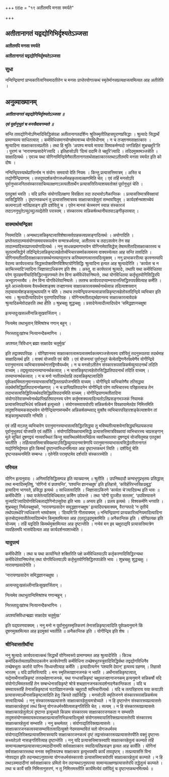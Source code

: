 +++
title = "१९ अतीतमपि मनसा स्मर्यते"

+++


## अतीतानागतं यद्वद्योगिभिर्दृश्यतेऽञ्जसा

**अतीतमपि मनसा स्मर्यते**

**अतीतानागतं यद्वद्योगिभिर्दृश्यतेऽञ्जसा**

### **सुधा**

नन्विन्द्रियाणां प्राप्यकारित्वनियमादतीतेन च मनसः प्राप्तेरयोगात्कथं स्मृतेर्मानसप्रत्यक्षजत्वमित्यत आह अतीतेति ।

## **अनुव्याख्यानम्**

***अतीतानागतं यद्वद्योगिभिर्दृश्यतेऽञ्जसा ॥***

***एवं पूर्वानुभूतं च मनसैवावगम्यते ॥***

सन्ति तावद्योगिनोऽणिमादिसिद्धिसंपन्ना अतीतानागतदर्शिनः श्रुतिस्मृतीतिहासपुराणप्रसिद्धाः । श्रुत्यादेः सिद्धार्थे प्रामाण्यस्य साधितत्वात् । कर्मविधिसमानयोगक्षेमत्वाच्च योगविधीनाम् । न च तज्ज्ञानमसाक्षात्कारः । श्रुत्यादिना साक्षात्कारत्वप्रतीतेः। तथा हि श्रुतिः ‘अपश्य मप्यये मायया विश्वकर्मण्यदो जगन्निहितं शुभ्रचक्षुरि’ति । पुराणं च ‘नारायणप्रसादेने’त्यादि । इतिहासोऽपि ‘दिव्यं ददामि ते चक्षुरि’त्यादि । तदिदमुक्तमञ्जसेति । साक्षादित्यर्थः । एवञ्च यथा योगिनामिन्द्रियेणैवातीतानागतार्थसाक्षात्कारस्तथाऽतीतमपि मनसा स्मर्यत इति को दोषः ।

नन्विन्द्रियस्यार्थप्राप्तिर्नाम न संयोगः समवायो वेति नियमः । किन्तु प्रत्यासत्तिमात्रम् । अस्ति च तद्योगीन्द्रियाणाम् । तत्तदुपदर्शकयोगजधर्मसहकृतत्वलक्षणमिति चेत् । एवं तर्हि मनसोऽपि पूर्वानुभवजनितसंस्कारसाचिव्यलक्षणाऽस्त्यतीतार्थेन प्रत्यासत्तिरित्याशयवतोक्तं पूर्वानुभूतं चेति ।

एतदुक्तं भवति । यदि प्राप्तिः संयोगादिलक्षणा विवक्षिता तदा तदभावोऽनैकान्तिकः । प्रत्यासत्तिमात्रविवक्षायां त्वसिद्धिरिति । दृष्टान्तकथनं तु प्रत्यासत्तिमात्रस्य साक्षात्कारहेतुतां सम्भावयितुम् । कार्यदर्शनवशाच्चेयं कल्पनाऽतो नातिप्रसङ्ग इति दर्शयितुं च । एतेन मानसं चेत्स्मरणं स्यान्न संस्कारजं तदाऽननुभूतेऽप्यु(व्यु)त्पद्येतेति परास्तम् । संस्कारस्य सन्निकर्षस्थानीयतयाऽङ्गीकृतत्वात् ।

### **वाक्यार्थचन्द्रिका**

नियमादिति । अन्यथाऽसन्निकृष्टत्वाविशेषात्सर्वग्राहकत्वप्रसङ्गादित्यर्थः । अयोगादिति । प्राप्तेस्तादात्म्यसंयोगसमवायरूपत्वेन सन्मात्रधर्मतया, अतीतस्य च तदाऽसत्वेन तेन सह तादात्म्यादिरूपप्राप्त्ययोगादित्यर्थः । ननु साधकप्रमाणाभावेन योगिनामेवासिद्धेस् तेषामतीतादिसाक्षात्कारस्य च सुतरामसिद्धेर्न तदिन्द्रियेऽसन्निकृष्टत्वहेतोर्व्यभिचारसमर्पकत्वमस्य वाक्यस्येत्यत आह सन्ति तावदिति । योगिनामतीतादिसाक्षात्कारसमर्थनस्याप्युत्तरत्र करिष्यमाणत्वात्तावदित्युक्तम् । ननु प्राभाकररीत्या कृत्स्नस्यापि वेदस्य कार्यपरत्वान्न सिद्धरूपोक्तविणविशिष्टयोगिसिद्धिः श्रुत्यादिना इत्यत आह श्रुत्यादेरिति । ‘कार्यता च न काचित्स्यादि’त्यादिना जिज्ञासाऽधिकरण इति शेषः । अस्तु, वा कार्यपरत्वं श्रुत्यादेः, तथापि यथा कर्मविधितया परेण यूपाहवनीयादिसिद्धिरभ्युपगम्यते तेन विना कर्मविधेरेवानिष्पत्तेः, तथा योगविधितया कर्तृभूतयोगिसिद्धिरपि अभ्युपगन्तव्यैव । तेन विना योगविधेरेवानिष्पत्तेः । ततश्च कार्यपरादप्याम्नायात्तत्सिद्धिरुपपन्नैवेत्याह कर्मेति । मूले अञ्जसेत्यस्य वैयर्थ्यमाशङ्क्य तज्ज्ञानस्य साक्षात्कारत्वसमर्थनार्थत्वान्न तदित्याशयवान् तद्य्वावर्त्यशङ्कामुत्थापयति न चेति । तथाच तस्येन्द्रियजन्यत्वान्नासन्निकृष्टत्वहेतोस्तदिन्द्रिये व्यभिचार इति भावः । श्रुत्यादीत्यादिपदेन पुराणादिपरिग्रहः । योगिनामतीताद्यर्थज्ञानस्य साक्षात्कारत्वावेदकं श्रुत्यादिकमेवोदाहरति तथा हीति ॥ श्रुभ्रचक्षुः शुद्धचक्षुः । प्रसादेनेत्यादीत्यादिपदेन ‘समिद्धज्ञानचक्षुषा

इत्यन्तदुःखसल्लीनान्निःसुखवर्जितान् ।

नित्यमेव तथाभूतान् विमिश्रांश्च गणान् बहून् ।

निरस्तादुःखांश्च नित्यानन्दैकमागिनः ।

अपश्यत् त्रिविधान् ब्रह्मा साक्षादेव चतुर्मुख’

इति तद्वाक्यपरिग्रहः । योगिज्ञानस्य साक्षात्कारत्वरूपत्वसमर्पकत्वमञ्जसेत्यस्य दर्शयितुं तदनुरूपतया तदर्थमाह साक्षादित्यर्थ इति । वाक्यं योजयति एवं चेति । एवं योजनायां पूर्वानुभूतं चेत्येतद्विणनैरपेक्ष्येणैव योगीन्द्रिये परानुमानस्य व्यभिचारसमर्थनात्तद्विणवैयर्थ्यम् । न च मनसोऽतीतेन संस्काररूपसन्निकर्षव्युत्पादनार्थं तदिति वाच्यम् । तद्व्युत्पादनस्याप्यनर्थकत्वात् । न चासन्निकृष्टत्वहेतोरसिद्धिप्रतिपादनार्थं तदिति वाच्यम् । तस्याप्यनर्थकत्वात् । न च मनो नातीतार्थग्राहि तदसन्निकृष्टत्वादिति पूर्वपक्ष्यभिमतानुमानस्याभसत्वसिद्धिस्तत्प्रयोजनमिति वाच्यम् । योगीन्द्रिये व्यभिचारेणैव तत्सिद्ध्या तदर्थमसिद्धिप्रतिपादनानपेक्षणात् । न च प्राप्तिप्रतिपादनेन योगीन्द्रिये परेण व्यभिचारस्य परिहृतत्वान्न तेन तदाभासत्वसिद्धिरित्यर्थवदसिद्धिप्रतिपादनमिति वाच्यम् । योगीन्द्रियाणामतीतादिना संयोगादेरेवासम्भवेनार्थप्राप्तिप्रतिपादनस्य परेण कर्तृमशक्यत्वादित्यतोऽतिप्रसङ्गभञ्जकं नियामकं प्रत्यासत्तिपदाभिधेयं सन्निकर्ष इत्युच्यते । संयोगसमवाययोरपि सन्निकर्षत्वेन विवक्षायामेतदेव निमित्तमिति तादृशनियामकसद्भावेन योगीन्द्रियाणामप्यर्थेन अन्निकर्षसम्भवाद् युक्तैव व्यभिचारपरिहारशङ्केत्याशयेन तां शङ्कामुत्थापयति नन्विति ।

एवं तर्हि माऽस्तु व्यभिचारेण परानुमानस्याभासत्वसिद्धिरसिद्ध्या तु भविष्यतीत्याशयेनासिद्ध्यभिप्रायकतया पूर्वानुभूतपदं योजयति एवं तर्हीति । संयोगादिविवक्षायामसिद्धेः प्रत्यासत्तिमात्रविवक्षायां व्यभिचारस्य चाप्रसङ्गान् मूले सूचितं दूषणद्वयं नाव्यवस्थितं किन्तु व्यवस्थितमेवेत्यभिप्रेत्य व्यवस्थिततया दूषणद्वयं योजयितुमाह एतदुक्तं भवतीति । तर्हित्यासत्तिमात्रविवक्षयाऽसिद्धिव्युत्पादनमात्रेणापि परानुमानस्याभासत्वसिद्धेरतीतानागतं यद्योगिभिर्दृश्यत इति किमर्थं दृष्टान्ताभिधानमित्यत आह दृष्टान्तकथनं त्विति । दर्शयितुं चेति दृष्टन्तकथनमिति सम्बन्धः । एतेनेति परामृष्टमेव दर्शयति संस्कारस्येति ।

### **परिमल**

योगिन इत्यनुवादः । अणिमादिसिद्धिसम्पन्न इति व्याख्यानम् ॥ श्रुतीति । उपनिषदादौ कण्वभृगुप्रभृतयः प्रसिद्धास् तथा मन्वादिस्मृतिषु, ‘योगिनो यं प्रपश्यन्ति’, ‘पश्यन्ति ज्ञानचक्षुष’ इति इतिहासे, ‘कविर्हरिरन्तरिक्षःप्रबुद्ध’ इत्यादिना भागवते, प्रसिद्धा इत्यर्थः ॥ साधितत्वादिति । जिज्ञासाऽकिरणे ‘कार्यता चे’त्यादिग्रन्थ इति भावः ॥ कर्मविधीति । यथा यजेतेत्यादिविधिबलात् कर्मिण उपेयन्ते । तथा ‘योगी युञ्जीत सततम्’, ‘उपविश्यासने युज्यादि’त्यादियोगविधिबलाद्योगिनोऽप्युपेया इति भावः ॥ अप्यय इति । प्रलय इत्यर्थः । विश्वकर्मणि भगवति । शुभ्रचक्षुर् निर्मलचक्षुष्को, ‘नारायणप्रसादेन समृद्धज्ञानचक्षुषः’ इत्यादिपाद्मवाक्यम्, वैराग्यपादे ’न तृतीये तथोपलब्धेरि’त्यधिकरणे भाष्योक्तम् । ‘दिव्यमि’ति गीतावाक्यम् ॥ नन्विन्द्रियाणां प्राप्यकारित्वनियमादित्यादिना कृतचोद्यस्यातीतेत्यादिग्रन्थेन किमुक्तमित्यत आह (एतदु)इदमुक्तमिति ॥ अनैकान्तिक इति । योगिप्रत्यक्ष इति योज्यम् । तर्हि यद्वदिति किमर्थमुक्तमित्यत आह दृष्टान्तेति । नन्वेवं मन इव चक्षुराद्यपि प्रत्यासत्तिमात्रेण व्यवहितमपि भासयेदित्यत आह कार्यदर्शनवशाच्चेति ।

### **यादुपत्यं**

कर्मविधीति । तथा च यथा कार्यान्विते शक्तिरिति पक्षे कर्मविधितयाऽपि कर्तृकरणादिसिद्धिरन्यथा कर्मविधेरेवानिष्पत्तेस् तथा योगविधितयाऽपि कर्तृभूतयोगिसिद्धिरुपपन्नेति भावः । शुभ्रचक्षुः शुद्धचक्षुः । नारायणप्रसादेनेति ।

‘नारायणप्रसादेन समिद्धज्ञानचक्षुषा ।

अत्यन्तदुःखसंल्लीनान्निःसुखवर्जितान् ।

नित्यमेव तथाभूतान्विमिश्रांश्च गणान्बहून् ।

निरस्तादुःखांश्च नित्यानन्दैकभागिनः ।

अपश्यत्त्रिविधान्ब्रह्मा साक्षादेव चतुर्मुखः’

इति पद्यपरणवाक्यम् । ननु मनो न पूर्वानुभूतस्मृतिकरणं तेनासन्निकृष्टत्वादिति पूर्वपक्ष्यनुमाने किं दूषणमुक्तमित्यत आह इदमुक्तं भवतीति ॥ अनैकान्तिक इति । योगीन्द्रिय इति शेषः ।

### **श्रीनिवासतीर्थीया**

ननु श्रुत्यादेः कार्यपरत्वात्कथं सिद्धार्थे योगिस्वरूपे प्रामाण्यमत आह श्रुत्यादेरिति । किञ्च कर्मादिकर्तव्यताप्रतिपादकत्वेन कार्यपरेणापि कर्मविधिना तच्छेषभूतस्त्रुवादिसिद्धिर्यथा तद्वद्योगविधिनैव तच्छेषभूताः कर्तारो यागिनः सिध्यन्तीत्याह कर्मेति । इत्यादीत्यनेन ‘पश्यामि देवान्’ इत्यस्य ग्रहणम् । तिहासो भारतम् ॥ यदि प्राप्तिरित्यादि । मनः स्मृतिरूपज्ञानजनकं न भवति । अर्थेनासन्निकृष्टत्वात्, यद्येनार्थेनासन्निकृष्टं तत्तदर्थज्ञानाजनकं, यथा गन्धासन्निकृष्टं चक्षुस्तज्ज्ञानाजनकम् इत्यनुमाने सन्निकर्षो यदि संयोगोऽभिमतस्तर्हि तेन सम्बन्धेनासन्निकृष्टे श्रोत्रे शब्दज्ञानजनकत्वदर्शनादनैकान्तिकता । यदि च समवायस्तर्हि तेनासन्निकृष्टत्वं घटादिज्ञानजनके चक्षुरादौ व्यभिचारीत्यर्थः । यदि च तत्परिहाराय यया कयाऽपि प्रत्यासत्त्याऽर्थेनासन्निकृष्टत्वादिति हेतुः क्रियते तर्ह्यसिद्धिः । मनसोऽपि स्मृतिजनने संस्काररूपसन्निकर्षस्य सत्त्वादित्यर्थः । ननु संस्काररूपप्रत्यासत्तेः साक्षात्कारहेतुत्वमत्रोच्यते । न हि दृष्टान्तेन संस्काररूपप्रत्यासत्तेः साक्षात्कारहेतुत्वं लब्धं किन्तु योगजधर्मस्यैवेत्यसङ्गतिरिति चेत् । सत्यम् । न हि संस्काररूपप्रत्यासत्तेः साक्षात्कारहेतुत्वेऽयं दृष्टान्त इत्युच्यते किन्नाम संस्कारस्य साक्षात्कारजनकता न सम्भवति तादृशसंयोगसमवायरूपसाक्षात्प्रत्यासत्तिभिन्नत्वादित्युक्ते संयोगसमवायातिरिक्तप्रत्यासत्तेरपि संस्कारस्य साक्षात्कारहेतुत्वं सम्भवति । ननु कथमेतत् । संयोगाद्यतिरिक्तप्रत्यासत्तेः । साक्षात्कारजनकत्वस्यासम्भावितत्वादित्युक्ते नेदमसम्भावितं यतो योगजधर्मस्य संयोगाद्यतिरिक्तप्रत्यासतिमात्रस्यापि साक्षात्कारजनकत्वं दृष्टं तद्वत्संस्काररूपप्रत्यासत्तेरपीति वक्तुं दृष्टान्तः कथ्यतेऽतो नासङ्गतिरित्याह दृष्टान्तेति । ननु यदि प्रत्यासत्तिमात्रस्यापि साक्षात्कारहेतुत्वं कल्प्यते तर्हि सामान्यलक्षणप्रत्यासत्त्याऽस्मदादीनामपि सर्वसाक्षात्कारः स्यादित्यतिप्रसङ्ग इत्यत आह कार्येति । योगिनां सर्वसाक्षात्कारस्तथा मनसा स्मृतिरूपश्च साक्षात्कार इत्युभयमपि कार्यं तावदृष्टम् । तत्प्रत्यासत्तिं विना नोपपद्यत इति तदन्यथाऽनुपपत्त्या योगजधर्मसंस्कारयोः प्रत्यासत्तिमात्रयोरपि साक्षात्कारहेतुत्वं कल्प्यते । न हि तथाऽस्मादादीनां सर्वसाक्षात्कारः प्रमितो येन तदन्यथाऽनुपपत्त्या सामान्यलक्षणप्रत्यासत्तेरपि तद्धेतुत्वं कल्प्यते । तथा च कार्ये सति निमित्तानुसरणं, न तु निमित्तमस्तीति कार्यमित्येवं दर्शयितुं च दृष्टान्तकथनमित्यर्थः ॥


